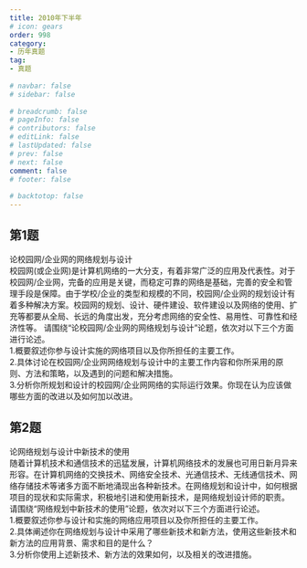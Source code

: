 ```yaml
---  
title: 2010年下半年  
# icon: gears  
order: 998  
category:  
- 历年真题  
tag:  
- 真题  
  
# navbar: false  
# sidebar: false  
  
# breadcrumb: false  
# pageInfo: false  
# contributors: false  
# editLink: false  
# lastUpdated: false  
# prev: false  
# next: false  
comment: false  
# footer: false  
  
# backtotop: false  
---  
```

## 第1题 ##

论校园网/企业网的网络规划与设计  
校园网(或企业网)是计算机网络的一大分支，有着非常广泛的应用及代表性。对于校园网/企业网，完备的应用是关键，而稳定可靠的网络是基础，完善的安全和管理手段是保障。由于学校/企业的类型和规模的不同，校园网/企业网的规划设计有着多种解决方案。校园网的规划、设计、硬件建设、软件建设以及网络的使用、扩充等都要从全局、长远的角度出发，充分考虑网络的安全性、易用性、可靠性和经济性等。 请围绕“论校园网/企业网的网络规划与设计”论题，依次对以下三个方面进行论述。  
1.概要叙述你参与设计实施的网络项目以及你所担任的主要工作。  
2.具体讨论在校园网/企业网网络规划与设计中的主要工作内容和你所采用的原则、方法和策略，以及遇到的问题和解决措施。  
3.分析你所规划和设计的校园网/企业网网络的实际运行效果。你现在认为应该做哪些方面的改进以及如何加以改进。  


## 第2题 ##

论网络规划与设计中新技术的使用  
随着计算机技术和通信技术的迅猛发展，计算机网络技术的发展也可用日新月异来形容。在计算机网络的交换技术、网络安全技术、光通信技术、无线通信技术、网络存储技术等诸多方面不断地涌现出各种新技术。在网络规划和设计中，如何根据项目的现状和实际需求，积极地引进和使用新技术，是网络规划设计师的职责。 请围绕“网络规划中新技术的使用”论题，依次对以下三个方面进行论述。  
1.概要叙述你参与设计和实施的网络应用项目以及你所担任的主要工作。  
2.具体阐述你在网络规划与设计中采用了哪些新技术和新方法，使用这些新技术和新方法的应用背景、需求和目的是什么？  
3.分析你使用上述新技术、新方法的效果如何，以及相关的改进措施。  

